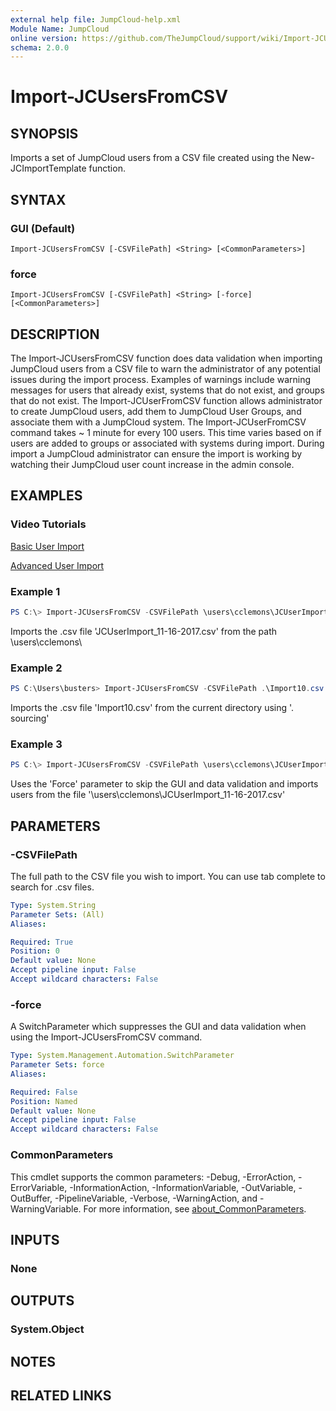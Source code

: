 ```yaml
---
external help file: JumpCloud-help.xml
Module Name: JumpCloud
online version: https://github.com/TheJumpCloud/support/wiki/Import-JCUsersFromCSV
schema: 2.0.0
---
```


# Import-JCUsersFromCSV

## SYNOPSIS
Imports a set of JumpCloud users from a CSV file created using the New-JCImportTemplate function.

## SYNTAX

### GUI (Default)
```
Import-JCUsersFromCSV [-CSVFilePath] <String> [<CommonParameters>]
```

### force
```
Import-JCUsersFromCSV [-CSVFilePath] <String> [-force] [<CommonParameters>]
```

## DESCRIPTION
The Import-JCUsersFromCSV function does data validation when importing JumpCloud users from a CSV file to warn the administrator of any potential issues during the import process. Examples of warnings include warning messages for users that already exist, systems that do not exist, and groups that do not exist.
The Import-JCUserFromCSV function allows administrator to create JumpCloud users, add them to JumpCloud User Groups, and associate them with a JumpCloud system.
The Import-JCUserFromCSV command takes ~ 1 minute for every 100 users. This time varies based on if users are added to groups or associated with systems during import.
During import a JumpCloud administrator can ensure the import is working by watching their JumpCloud user count increase in the admin console.

## EXAMPLES

### Video Tutorials

[Basic User Import](https://youtu.be/WSE5_uGYcIc)

[Advanced User Import](https://youtu.be/L2hP-XtUJH8)

### Example 1
```powershell
PS C:\> Import-JCUsersFromCSV -CSVFilePath \users\cclemons\JCUserImport_11-16-2017.csv
```

Imports the .csv file 'JCUserImport_11-16-2017.csv' from the path \users\cclemons\

### Example 2
```powershell
PS C:\Users\busters> Import-JCUsersFromCSV -CSVFilePath .\Import10.csv
```

Imports the .csv file 'Import10.csv' from the current directory using '. sourcing'

### Example 3
```powershell
PS C:\> Import-JCUsersFromCSV -CSVFilePath \users\cclemons\JCUserImport_11-16-2017.csv -Force
```

Uses the 'Force' parameter to skip the GUI and data validation and imports users from the file '\users\cclemons\JCUserImport_11-16-2017.csv'

## PARAMETERS

### -CSVFilePath
The full path to the CSV file you wish to import.
You can use tab complete to search for .csv files.

```yaml
Type: System.String
Parameter Sets: (All)
Aliases:

Required: True
Position: 0
Default value: None
Accept pipeline input: False
Accept wildcard characters: False
```

### -force
A SwitchParameter which suppresses the GUI and data validation when using the Import-JCUsersFromCSV command.

```yaml
Type: System.Management.Automation.SwitchParameter
Parameter Sets: force
Aliases:

Required: False
Position: Named
Default value: None
Accept pipeline input: False
Accept wildcard characters: False
```

### CommonParameters
This cmdlet supports the common parameters: -Debug, -ErrorAction, -ErrorVariable, -InformationAction, -InformationVariable, -OutVariable, -OutBuffer, -PipelineVariable, -Verbose, -WarningAction, and -WarningVariable. For more information, see [about_CommonParameters](http://go.microsoft.com/fwlink/?LinkID=113216).

## INPUTS

### None

## OUTPUTS

### System.Object
## NOTES

## RELATED LINKS

